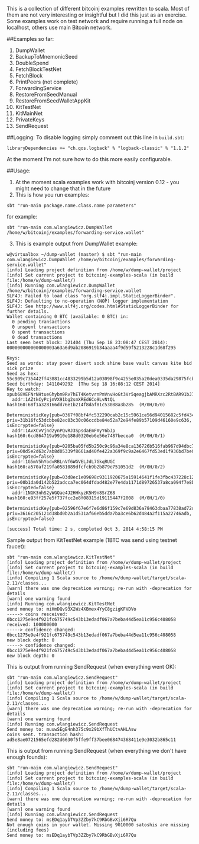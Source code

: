 This is a collection of different bitcoinj examples rewritten to scala.
Most of them are not very interesting or insightful but I did this just as an exercise.
Some examples work on test network and require running a full node on localhost, others use main Bitcoin network.

##Examples so far:
1. DumpWallet
2. BackupToMnemonicSeed
3. DoubleSpend
4. FetchBlockTestNet
5. FetchBlock
6. PrintPeers (not complete)
7. ForwardingService
8. RestoreFromSeedManual
9. RestoreFromSeedWalletAppKit
10. KitTestNet
11. KitMainNet
12. PrivateKeys
13. SendRequest

##Logging:
To disable logging simply comment out this line in `build.sbt`:

```
libraryDependencies += "ch.qos.logback" % "logback-classic" % "1.1.2"
```

At the moment I'm not sure how to do this more easily configurable.

##Usage:

1. At the moment scala examples work with bitcoinj version 0.12 - you might need to change that in the future
2. This is how you run examples:  
```
sbt "run-main package.name.class.name parameters"
```  
for example:  
```
sbt "run-main com.wlangiewicz.DumpWallet /home/w/bitcoinj/examples/forwarding-service.wallet"
```  

3. This is example output from DumpWallet example:  

```
w@virtualbox ~/dump-wallet (master) $ sbt "run-main com.wlangiewicz.DumpWallet /home/w/bitcoinj/examples/forwarding-service.wallet"
[info] Loading project definition from /home/w/dump-wallet/project
[info] Set current project to bitcoinj-examples-scala (in build file:/home/w/dump-wallet/)
[info] Running com.wlangiewicz.DumpWallet /home/w/bitcoinj/examples/forwarding-service.wallet
SLF4J: Failed to load class "org.slf4j.impl.StaticLoggerBinder".
SLF4J: Defaulting to no-operation (NOP) logger implementation
SLF4J: See http://www.slf4j.org/codes.html#StaticLoggerBinder for further details.
Wallet containing 0 BTC (available: 0 BTC) in:
  0 pending transactions
  0 unspent transactions
  0 spent transactions
  0 dead transactions
Last seen best block: 321404 (Thu Sep 18 23:08:47 CEST 2014): 000000000000000003a63a6d9ab2086919b34aaaa4f9d59f5213228c1d68f295

Keys:
Seed as words: stay power divert sock shine base vault canvas kite bid sick prize
Seed as hex:   55c909c735442ff43881cc4833299b5d12a03098f9c4255e035a20dea0335da29875fcb19cc88849b429a7733c52425741ec1400923896294a1b724c82eee0e8
Seed birthday: 1411049292  [Thu Sep 18 16:08:12 CEST 2014]
Key to watch:  xpub68VEFNrNHtueGhybm9Rv7hET4KetvrnPmVnvHoGt3Vr5qeagjbAMRXzc2RtBAR91bJ7ZvYuGwMJuiMKEJtDsohyiaNHHt9n5XpN5ge2nSYk
  addr:1AZtkCyPcjmVX91bg2smXREd6Co9LvNtQL  hash160:68f1a328166dd76e1b214f8daf81c53088a3b285  (M/0H/0/0)
  DeterministicKey{pub=0367f08bf4fc532290cab2c15c5961ce56d94015682c5fd4347b61dfb33a00b5d0, priv=31b16fc53dcbbe82ec03c30c06ccdbe84e52a72e94fe89b57109d46160e9c636, isEncrypted=false}
  addr:1AvXCvVjnd2ynPQvRJ3SpsdaEmFXyY6bJp  hash160:6cd864719a9910e188d0320eb6e56e7487becea0  (M/0H/0/1)
  DeterministicKey{pub=0205ba05fd5b250c9c96a34e8ca136726b516fab967d94dbc74228ebd30deb4771, priv=00d5e2d63c7ab8d05339f8661ad40fe422a369f9c9a2e6467fd53ed1f936bd7be0, isEncrypted=false}
  addr:1G5mV5hYodvRBLnVf6WGVELJdL7GkqRUGC  hash160:a570af219fa0581089dfcfcb9b2b879e751051d2  (M/0H/0/2)
  DeterministicKey{pub=03d8ec1e09698c9311920675a15914641f1fe3fbc437228c1277bceadb95cb0910, priv=00b1da0d142b522adcca7ec064dfdad482e77e4da1171d89726537a8ca094f7e8b, isEncrypted=false}
  addr:1NGK3nhS2yWGQae4J2HHkyzK5H9n8SrZ68  hash160:e93ff257e5f737fcc2e8f08315d19115447f2008  (M/0H/1/0)
  DeterministicKey{pub=02596f67e6f7e6d86f159c7e69d836a78463dbaa77838ad72db047713dd3ae0540, priv=3616c205121d38bd0b2a1d531af66eb5dda7ba3ce6b62d484a2f115a22746adb, isEncrypted=false}

[success] Total time: 2 s, completed Oct 3, 2014 4:58:15 PM
```

Sample output from KitTestNet example (1BTC was send using testnet faucet):  

```
sbt "run-main com.wlangiewicz.KitTestNet"
[info] Loading project definition from /home/w/dump-wallet/project
[info] Set current project to bitcoinj-examples-scala (in build file:/home/w/dump-wallet/)
[info] Compiling 1 Scala source to /home/w/dump-wallet/target/scala-2.11/classes...
[warn] there was one deprecation warning; re-run with -deprecation for details
[warn] one warning found
[info] Running com.wlangiewicz.KitTestNet 
send money to: miHmDQv93X2Wz4XBmex4YyC8gzigKFVDVo
-----> coins resceived: 0bcc1275e9e4f921fc675749c543b13edadf067a7beba44d5ea11c956c408058
received: 100000000
-----> confidence changed: 0bcc1275e9e4f921fc675749c543b13edadf067a7beba44d5ea11c956c408058
new block depth: 0
-----> confidence changed: 0bcc1275e9e4f921fc675749c543b13edadf067a7beba44d5ea11c956c408058
new block depth: 0
```

This is output from running SendRequest (when everything went OK):  

```
sbt "run-main com.wlangiewicz.SendRequest"
[info] Loading project definition from /home/w/dump-wallet/project
[info] Set current project to bitcoinj-examples-scala (in build file:/home/w/dump-wallet/)
[info] Compiling 1 Scala source to /home/w/dump-wallet/target/scala-2.11/classes...
[warn] there was one deprecation warning; re-run with -deprecation for details
[warn] one warning found
[info] Running com.wlangiewicz.SendRequest 
Send money to: muuwSEgE4nh375c9x29bXfThUCtvAHLAsw
coins sent. transaction hash: ad5e8ae0721565efd282d6630f5ffe9ff37bee068474368411e9e3032b865c11
```

This is output from running SendRequest (when everything we don't have enough founds):  

```
sbt "run-main com.wlangiewicz.SendRequest"
[info] Loading project definition from /home/w/dump-wallet/project
[info] Set current project to bitcoinj-examples-scala (in build file:/home/w/dump-wallet/)
[info] Compiling 1 Scala source to /home/w/dump-wallet/target/scala-2.11/classes...
[warn] there was one deprecation warning; re-run with -deprecation for details
[warn] one warning found
[info] Running com.wlangiewicz.SendRequest 
Send money to: msEDq1aybTVp3ZZby7kC9RbGBvXji6R7Qu
Not enough coins in your wallet. Missing 9010000 satoshis are missing (including fees)
Send money to: msEDq1aybTVp3ZZby7kC9RbGBvXji6R7Qu
```